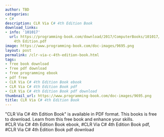 ```yaml
---
author: TBD
categories:
- C#
description: CLR Via C# 4th Edition Book
download_links:
- info: '101017'
  url: https://programming-book.com/download/2017/ComputerBooks/101017/CLR Via C-sharp
    4th Edition.pdf
image: https://www.programming-book.com/doc-images/9695.png
layout: post
permalink: /clr-via-c-4th-edition-book.html
tags:
- free book download
- free pdf download
- free programming ebook
- pdf free
- CLR Via C# 4th Edition Book ebook
- CLR Via C# 4th Edition Book pdf
- CLR Via C# 4th Edition Book pdf download
thumbnail_url: https://www.programming-book.com/doc-images/9695.png
title: CLR Via C# 4th Edition Book
---
```


 
<div class="item-desc text-justify">
  "CLR Via C# 4th Edition Book" is available in PDF format. This books is free to download. Learn from this free book and enhance your skills.
  <br>
  #CLR Via C# 4th Edition Book ebook, #CLR Via C# 4th Edition Book pdf, #CLR Via C# 4th Edition Book pdf download
</div>